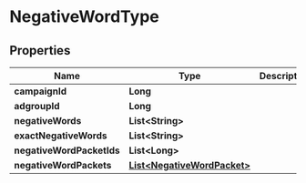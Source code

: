

# NegativeWordType


## Properties

Name | Type | Description | Notes
------------ | ------------- | ------------- | -------------
**campaignId** | **Long** |  |  [optional]
**adgroupId** | **Long** |  |  [optional]
**negativeWords** | **List&lt;String&gt;** |  |  [optional]
**exactNegativeWords** | **List&lt;String&gt;** |  |  [optional]
**negativeWordPacketIds** | **List&lt;Long&gt;** |  |  [optional]
**negativeWordPackets** | [**List&lt;NegativeWordPacket&gt;**](NegativeWordPacket.md) |  |  [optional]



